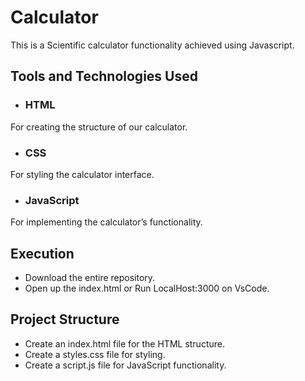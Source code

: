 # Calculator
This is a Scientific calculator functionality achieved using Javascript.

## Tools and Technologies Used
- ### HTML
For creating the structure of our calculator.
- ### CSS
For styling the calculator interface.
- ### JavaScript
For implementing the calculator’s functionality.

## Execution
- Download the entire repository.
- Open up the index.html or Run LocalHost:3000 on VsCode.

## Project Structure
- Create an index.html file for the HTML structure.
- Create a styles.css file for styling.
- Create a script.js file for JavaScript functionality.
